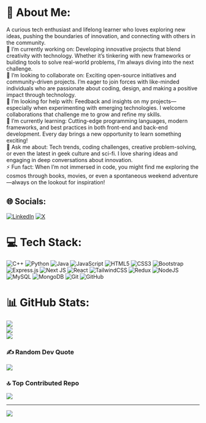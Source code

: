 # 💫 About Me:
A curious tech enthusiast and lifelong learner who loves exploring new ideas, pushing the boundaries of innovation, and connecting with others in the community.
<br>
🔭 I’m currently working on:
Developing innovative projects that blend creativity with technology. Whether it’s tinkering with new frameworks or building tools to solve real-world problems, I’m always diving into the next challenge.
<br>
👯 I’m looking to collaborate on:
Exciting open-source initiatives and community-driven projects. I’m eager to join forces with like-minded individuals who are passionate about coding, design, and making a positive impact through technology.
<br>
🤝 I’m looking for help with:
Feedback and insights on my projects—especially when experimenting with emerging technologies. I welcome collaborations that challenge me to grow and refine my skills.
<br>
🌱 I’m currently learning:
Cutting-edge programming languages, modern frameworks, and best practices in both front-end and back-end development. Every day brings a new opportunity to learn something exciting!
<br>
💬 Ask me about:
Tech trends, coding challenges, creative problem-solving, or even the latest in geek culture and sci-fi. I love sharing ideas and engaging in deep conversations about innovation.
<br>
⚡ Fun fact:
When I’m not immersed in code, you might find me exploring the cosmos through books, movies, or even a spontaneous weekend adventure—always on the lookout for inspiration!
<br>
## 🌐 Socials:
[![LinkedIn](https://img.shields.io/badge/LinkedIn-%230077B5.svg?logo=linkedin&logoColor=white)](https://linkedin.com/in/https://www.linkedin.com/in/pranay-dikonda/) [![X](https://img.shields.io/badge/X-black.svg?logo=X&logoColor=white)](https://x.com/prrranay) 

# 💻 Tech Stack:
![C++](https://img.shields.io/badge/c++-%2300599C.svg?style=for-the-badge&logo=c%2B%2B&logoColor=white) ![Python](https://img.shields.io/badge/python-3670A0?style=for-the-badge&logo=python&logoColor=ffdd54) ![Java](https://img.shields.io/badge/java-%23ED8B00.svg?style=for-the-badge&logo=openjdk&logoColor=white) ![JavaScript](https://img.shields.io/badge/javascript-%23323330.svg?style=for-the-badge&logo=javascript&logoColor=%23F7DF1E) ![HTML5](https://img.shields.io/badge/html5-%23E34F26.svg?style=for-the-badge&logo=html5&logoColor=white) ![CSS3](https://img.shields.io/badge/css3-%231572B6.svg?style=for-the-badge&logo=css3&logoColor=white) ![Bootstrap](https://img.shields.io/badge/bootstrap-%238511FA.svg?style=for-the-badge&logo=bootstrap&logoColor=white) ![Express.js](https://img.shields.io/badge/express.js-%23404d59.svg?style=for-the-badge&logo=express&logoColor=%2361DAFB) ![Next JS](https://img.shields.io/badge/Next-black?style=for-the-badge&logo=next.js&logoColor=white) ![React](https://img.shields.io/badge/react-%2320232a.svg?style=for-the-badge&logo=react&logoColor=%2361DAFB) ![TailwindCSS](https://img.shields.io/badge/tailwindcss-%2338B2AC.svg?style=for-the-badge&logo=tailwind-css&logoColor=white) ![Redux](https://img.shields.io/badge/redux-%23593d88.svg?style=for-the-badge&logo=redux&logoColor=white) ![NodeJS](https://img.shields.io/badge/node.js-6DA55F?style=for-the-badge&logo=node.js&logoColor=white) ![MySQL](https://img.shields.io/badge/mysql-4479A1.svg?style=for-the-badge&logo=mysql&logoColor=white) ![MongoDB](https://img.shields.io/badge/MongoDB-%234ea94b.svg?style=for-the-badge&logo=mongodb&logoColor=white) ![Git](https://img.shields.io/badge/git-%23F05033.svg?style=for-the-badge&logo=git&logoColor=white) ![GitHub](https://img.shields.io/badge/github-%23121011.svg?style=for-the-badge&logo=github&logoColor=white)
# 📊 GitHub Stats:
![](https://github-readme-stats.vercel.app/api?username=prrranay&theme=dark&hide_border=false&include_all_commits=false&count_private=false)<br/>
![](https://github-readme-streak-stats.herokuapp.com/?user=prrranay&theme=dark&hide_border=false)<br/>
![](https://github-readme-stats.vercel.app/api/top-langs/?username=prrranay&theme=dark&hide_border=false&include_all_commits=false&count_private=false&layout=compact)

### ✍️ Random Dev Quote
![](https://quotes-github-readme.vercel.app/api?type=horizontal&theme=radical)

### 🔝 Top Contributed Repo
![](https://github-contributor-stats.vercel.app/api?username=prrranay&limit=5&theme=dark&combine_all_yearly_contributions=true)

---
[![](https://visitcount.itsvg.in/api?id=prrranay&icon=0&color=0)](https://visitcount.itsvg.in)

<!-- Proudly created with GPRM ( https://gprm.itsvg.in ) -->
